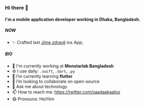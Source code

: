 
### Hi there 👋

#### I'm a mobile application developer working in Dhaka, Bangladesh.


##### NOW

- ✨ Crafted last [Jíme zdravě](https://apps.apple.com/cz/app/j%C3%ADme-zdravě/id1021209578) ios App;

##### BIO

- 🏢 I'm currently working at **Monstarlab Bangladesh**
- ⚙️ I use daily: `.swift`, `.dart`, `.py`
- 🌱 I’m currently learning **flutter**
- 👯 I’m looking to collaborate on open-source
- 💬 Ask me about technology
- 📫 How to reach me: https://twitter.com/saadaakaaloo
- 😄 Pronouns: He/Him
